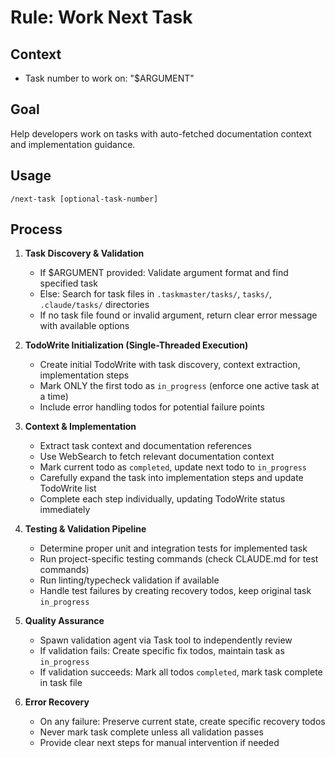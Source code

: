 # Rule: Work Next Task

## Context

- Task number to work on: "$ARGUMENT"

## Goal
Help developers work on tasks with auto-fetched documentation context and implementation guidance.

## Usage
```
/next-task [optional-task-number]
```

## Process

1. **Task Discovery & Validation**
   - If $ARGUMENT provided: Validate argument format and find specified task
   - Else: Search for task files in `.taskmaster/tasks/`, `tasks/`, `.claude/tasks/` directories
   - If no task file found or invalid argument, return clear error message with available options

2. **TodoWrite Initialization (Single-Threaded Execution)**
   - Create initial TodoWrite with task discovery, context extraction, implementation steps
   - Mark ONLY the first todo as `in_progress` (enforce one active task at a time)
   - Include error handling todos for potential failure points

3. **Context & Implementation**
   - Extract task context and documentation references
   - Use WebSearch to fetch relevant documentation context
   - Mark current todo as `completed`, update next todo to `in_progress`
   - Carefully expand the task into implementation steps and update TodoWrite list
   - Complete each step individually, updating TodoWrite status immediately

4. **Testing & Validation Pipeline**
   - Determine proper unit and integration tests for implemented task
   - Run project-specific testing commands (check CLAUDE.md for test commands)
   - Run linting/typecheck validation if available
   - Handle test failures by creating recovery todos, keep original task `in_progress`

5. **Quality Assurance**
   - Spawn validation agent via Task tool to independently review
   - If validation fails: Create specific fix todos, maintain task as `in_progress`
   - If validation succeeds: Mark all todos `completed`, mark task complete in task file

6. **Error Recovery**
   - On any failure: Preserve current state, create specific recovery todos
   - Never mark task complete unless all validation passes
   - Provide clear next steps for manual intervention if needed
